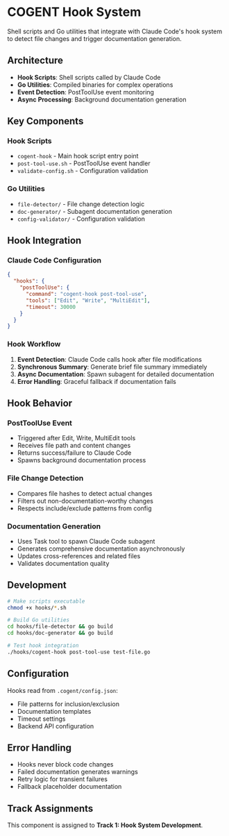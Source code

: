 # COGENT Hook System

Shell scripts and Go utilities that integrate with Claude Code's hook system to detect file changes and trigger documentation generation.

## Architecture

- **Hook Scripts**: Shell scripts called by Claude Code
- **Go Utilities**: Compiled binaries for complex operations
- **Event Detection**: PostToolUse event monitoring
- **Async Processing**: Background documentation generation

## Key Components

### Hook Scripts
- `cogent-hook` - Main hook script entry point
- `post-tool-use.sh` - PostToolUse event handler
- `validate-config.sh` - Configuration validation

### Go Utilities  
- `file-detector/` - File change detection logic
- `doc-generator/` - Subagent documentation generation
- `config-validator/` - Configuration validation

## Hook Integration

### Claude Code Configuration
```json
{
  "hooks": {
    "postToolUse": {
      "command": "cogent-hook post-tool-use",
      "tools": ["Edit", "Write", "MultiEdit"],
      "timeout": 30000
    }
  }
}
```

### Hook Workflow

1. **Event Detection**: Claude Code calls hook after file modifications
2. **Synchronous Summary**: Generate brief file summary immediately
3. **Async Documentation**: Spawn subagent for detailed documentation
4. **Error Handling**: Graceful fallback if documentation fails

## Hook Behavior

### PostToolUse Event
- Triggered after Edit, Write, MultiEdit tools
- Receives file path and content changes
- Returns success/failure to Claude Code
- Spawns background documentation process

### File Change Detection
- Compares file hashes to detect actual changes
- Filters out non-documentation-worthy changes
- Respects include/exclude patterns from config

### Documentation Generation
- Uses Task tool to spawn Claude Code subagent
- Generates comprehensive documentation asynchronously
- Updates cross-references and related files
- Validates documentation quality

## Development

```bash
# Make scripts executable
chmod +x hooks/*.sh

# Build Go utilities
cd hooks/file-detector && go build
cd hooks/doc-generator && go build

# Test hook integration
./hooks/cogent-hook post-tool-use test-file.go
```

## Configuration

Hooks read from `.cogent/config.json`:
- File patterns for inclusion/exclusion
- Documentation templates
- Timeout settings
- Backend API configuration

## Error Handling

- Hooks never block code changes
- Failed documentation generates warnings
- Retry logic for transient failures
- Fallback placeholder documentation

## Track Assignments

This component is assigned to **Track 1: Hook System Development**.